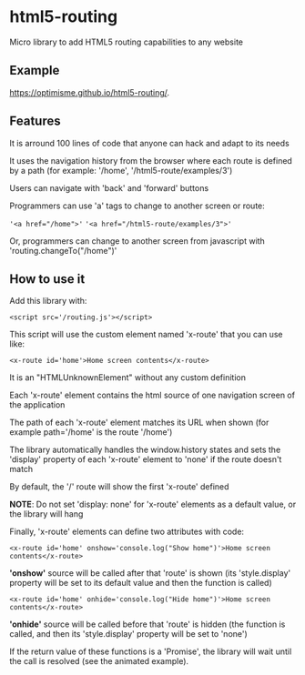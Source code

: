 # html5-routing
Micro library to add HTML5 routing capabilities to any website

## Example
https://optimisme.github.io/html5-routing/.

## Features

It is arround 100 lines of code that anyone can hack and adapt to its needs

It uses the navigation history from the browser where each route is defined by a path (for example: '/home', '/html5-route/examples/3')

Users can navigate with 'back' and 'forward' buttons

Programmers can use 'a' tags to change to another screen or route: 

`'<a href="/home">'`
`'<a href="/html5-route/examples/3">'`

Or, programmers can change to another screen from javascript with 'routing.changeTo("/home")'

## How to use it

Add this library with:

`<script src='/routing.js'></script>`

This script will use the custom element named 'x-route' that you can use like:

`<x-route id='home'>Home screen contents</x-route>`

It is an "HTMLUnknownElement" without any custom definition

Each 'x-route' element contains the html source of one navigation screen of the application

The path of each 'x-route' element matches its URL when shown (for example path='/home' is the route '/home')

The library automatically handles the window.history states and sets the 'display' property of each 'x-route' element to 'none' if the route doesn't match

By default, the '/' route will show the first 'x-route' defined

**NOTE**: Do not set 'display: none' for 'x-route' elements as a default value, or the library will hang

Finally, 'x-route' elements can define two attributes with code:

`<x-route id='home' onshow='console.log("Show home")'>Home screen contents</x-route>`

**'onshow'** source will be called after that 'route' is shown (its 'style.display' property will be set to its default value and then the function is called)

`<x-route id='home' onhide='console.log("Hide home")'>Home screen contents</x-route>`

**'onhide'** source will be called before that 'route' is hidden (the function is called, and then its 'style.display' property will be set to 'none')

If the return value of these functions is a 'Promise', the library will wait until the call is resolved (see the animated example).